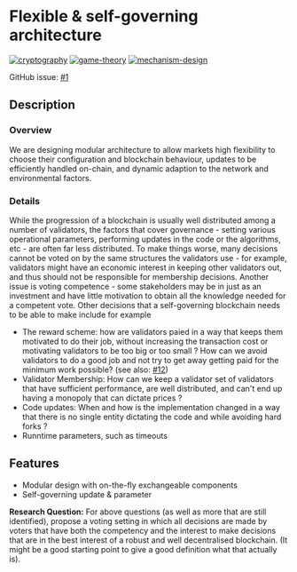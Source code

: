# Flexible & self-governing architecture

[![cryptography](https://img.shields.io/badge/-cryptography-%2382dd5a.svg?maxAge=25000)](https://github.com/vegaprotocol/research/labels/cryptography) [![game-theory](https://img.shields.io/badge/-game--theory-%238af7ec.svg?maxAge=25000)](https://github.com/vegaprotocol/research/labels/game-theory) [![mechanism-design](https://img.shields.io/badge/-mechanism--design-%23e0d61f.svg?maxAge=25000)](https://github.com/vegaprotocol/research/labels/mechanism-design)

GitHub issue: [#1](https://github.com/vegaprotocol/research/issues/1)

## Description

### Overview

We are designing modular architecture to allow markets high flexibility to choose their configuration and blockchain behaviour, updates to be efficiently handled on-chain, and dynamic adaption to the network and environmental factors.

### Details

While the progression of a blockchain is usually well distributed among a number of validators,
the factors that cover governance - setting various operational parameters, performing updates in the code or the algorithms, etc - are often far less distributed. To make things worse, many decisions cannot be voted on by the same structures the validators use - for example, validators might have an economic interest in keeping other validators out, and thus should not be responsible for membership decisions. Another issue is voting competence - some stakeholders may be in just as an investment and have little motivation to obtain all the knowledge needed for a competent vote. Other decisions that a self-governing blockchain needs to be able to make include for example

- The reward scheme: how are validators paied in a way that keeps them motivated to do their job,
without increasing the transaction cost or motivating validators to be too big or too small ?
How can we avoid validators to do a good job and not try to get away getting paid for the minimum
work possible? (see also: [#12](beyond-proof-of-stake.md))
- Validator Membership: How can we keep a validator set of validators that have sufficient performance,
are well distributed, and can't end up having a monopoly that can dictate prices ?
- Code updates: When and how is the implementation changed in a way that there is no single entity
dictating the code and while avoiding hard forks ?
- Runntime parameters, such as timeouts

## Features

- Modular design with on-the-fly exchangeable components
- Self-governing update & parameter

**Research Question:** For above questions (as well as more that are still identified), propose a voting setting in which all decisions are made by voters that have both the competency and the interest to make decisions that are in the best interest of a robust and well decentralised blockchain. (It might be a good starting point to give a good definition what that actually is).
